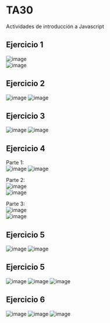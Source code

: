 # TA30
Actividades de introducción a Javascript

## Ejercicio 1 ##
![image](https://user-images.githubusercontent.com/68342939/170450777-c275bedf-ffe5-4088-bd8e-7bb6637869d5.png)
<br>
![image](https://user-images.githubusercontent.com/68342939/170458485-d519df6f-d700-4c73-86c4-d4274ff6aa46.png)



## Ejercicio 2 ##
![image](https://user-images.githubusercontent.com/68342939/170453960-e71b04f9-c2f5-4c94-8460-51d75df00e42.png)
![image](https://user-images.githubusercontent.com/68342939/170458371-55bf887b-ca6a-46b2-80f4-97f3875b00f6.png)


## Ejercicio 3 ##
![image](https://user-images.githubusercontent.com/68342939/170453818-4c70a3b8-efbb-4fa9-8569-f0d294cb4daa.png)
![image](https://user-images.githubusercontent.com/68342939/170458300-25974856-99da-4006-b404-81b298020d23.png)


## Ejercicio 4 ##
Parte 1:
<br>
![image](https://user-images.githubusercontent.com/68342939/170457944-bcdbc999-88d9-4252-84ea-e2a8bc69c531.png)
![image](https://user-images.githubusercontent.com/68342939/170458146-15d4bbc7-6962-4d56-aa42-a2da1d185a70.png)

Parte 2:
<br>
![image](https://user-images.githubusercontent.com/68342939/170461431-3fcf4ccc-bb41-489c-bbb1-d5a89ee5f807.png)
<br>
![image](https://user-images.githubusercontent.com/68342939/170461492-15d61c8f-d740-4d45-9a7c-789ad373af0d.png)

Parte 3:
<br>
![image](https://user-images.githubusercontent.com/68342939/170463338-892f8846-a88d-49e3-bfab-df8edf167375.png)
<br>
![image](https://user-images.githubusercontent.com/68342939/170463578-a2b01fa6-a533-4269-b58f-0ffe7e4ac3c8.png)

## Ejercicio 5 ##
![image](https://user-images.githubusercontent.com/68342939/170527517-374bb6bf-f93b-4422-b1e4-22e137750ac7.png)
![image](https://user-images.githubusercontent.com/68342939/170528200-42237743-2e53-459a-9492-57b442b1d705.png)

## Ejercicio 5 ##
![image](https://user-images.githubusercontent.com/68342939/170535513-f3a68996-75dc-4791-a4a5-0963cfdac389.png)
![image](https://user-images.githubusercontent.com/68342939/170535612-d2134829-6196-4c7d-9c05-b68866b12820.png)
![image](https://user-images.githubusercontent.com/68342939/170535841-859429f7-7471-460d-acff-9cdc0ad1352e.png)

## Ejercicio 6 ##
![image](https://user-images.githubusercontent.com/68342939/170547382-f690f204-bd52-4856-97bd-b9c371d5ba9b.png)
![image](https://user-images.githubusercontent.com/68342939/170547274-66607463-4cba-4c32-9b5e-c436ebb95996.png)
![image](https://user-images.githubusercontent.com/68342939/170547528-27bfa71d-806e-4f82-9f8b-b6f231c591e0.png)

